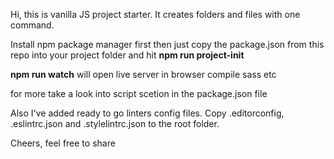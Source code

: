 Hi, this is vanilla JS project starter. It creates folders and files with one command.

Install npm package manager first then just copy the package.json from this repo into your project folder and hit <b>npm run project-init</b>

<b>npm run watch</b> will open live server in browser compile sass etc

for more take a look into script scetion in the package.json file

Also I've added ready to go linters config files. Copy .editorconfig, .eslintrc.json and .stylelintrc.json to the root folder.

Cheers, feel free to share

